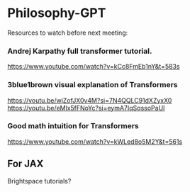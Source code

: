 # Philosophy-GPT
Resources to watch before next meeting:

### Andrej Karpathy full transformer tutorial.
https://www.youtube.com/watch?v=kCc8FmEb1nY&t=583s

### 3blue1brown visual explanation of Transformers
https://youtu.be/wjZofJX0v4M?si=7N4QQLC91dXZyxX0
https://youtu.be/eMlx5fFNoYc?si=eymA7IqSqssoPaUI

### Good math intuition for Transformers
https://www.youtube.com/watch?v=kWLed8o5M2Y&t=561s


## For JAX

Brightspace tutorials?
